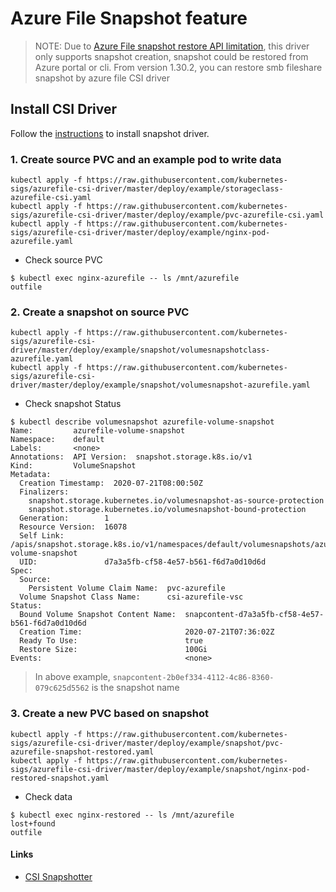 # Azure File Snapshot feature

> NOTE: Due to [Azure File snapshot restore API limitation](https://github.com/kubernetes-sigs/azurefile-csi-driver/issues/136), this driver only supports snapshot creation, snapshot could be restored from Azure portal or cli.
> From version 1.30.2, you can restore smb fileshare snapshot by azure file CSI driver

## Install CSI Driver

Follow the [instructions](https://github.com/kubernetes-sigs/azurefile-csi-driver/blob/master/docs/install-csi-driver-master.md) to install snapshot driver.

### 1. Create source PVC and an example pod to write data 
```console
kubectl apply -f https://raw.githubusercontent.com/kubernetes-sigs/azurefile-csi-driver/master/deploy/example/storageclass-azurefile-csi.yaml
kubectl apply -f https://raw.githubusercontent.com/kubernetes-sigs/azurefile-csi-driver/master/deploy/example/pvc-azurefile-csi.yaml
kubectl apply -f https://raw.githubusercontent.com/kubernetes-sigs/azurefile-csi-driver/master/deploy/example/nginx-pod-azurefile.yaml
```
 - Check source PVC
```console
$ kubectl exec nginx-azurefile -- ls /mnt/azurefile
outfile
```

### 2. Create a snapshot on source PVC
```console
kubectl apply -f https://raw.githubusercontent.com/kubernetes-sigs/azurefile-csi-driver/master/deploy/example/snapshot/volumesnapshotclass-azurefile.yaml
kubectl apply -f https://raw.githubusercontent.com/kubernetes-sigs/azurefile-csi-driver/master/deploy/example/snapshot/volumesnapshot-azurefile.yaml
```
 - Check snapshot Status
```console
$ kubectl describe volumesnapshot azurefile-volume-snapshot
Name:         azurefile-volume-snapshot
Namespace:    default
Labels:       <none>
Annotations:  API Version:  snapshot.storage.k8s.io/v1
Kind:         VolumeSnapshot
Metadata:
  Creation Timestamp:  2020-07-21T08:00:50Z
  Finalizers:
    snapshot.storage.kubernetes.io/volumesnapshot-as-source-protection
    snapshot.storage.kubernetes.io/volumesnapshot-bound-protection
  Generation:        1
  Resource Version:  16078
  Self Link:         /apis/snapshot.storage.k8s.io/v1/namespaces/default/volumesnapshots/azurefile-volume-snapshot
  UID:               d7a3a5fb-cf58-4e57-b561-f6d7a0d10d6d
Spec:
  Source:
    Persistent Volume Claim Name:  pvc-azurefile
  Volume Snapshot Class Name:      csi-azurefile-vsc
Status:
  Bound Volume Snapshot Content Name:  snapcontent-d7a3a5fb-cf58-4e57-b561-f6d7a0d10d6d
  Creation Time:                       2020-07-21T07:36:02Z
  Ready To Use:                        true
  Restore Size:                        100Gi
Events:                                <none>
```
> In above example, `snapcontent-2b0ef334-4112-4c86-8360-079c625d5562` is the snapshot name

### 3. Create a new PVC based on snapshot
```console
kubectl apply -f https://raw.githubusercontent.com/kubernetes-sigs/azurefile-csi-driver/master/deploy/example/snapshot/pvc-azurefile-snapshot-restored.yaml
kubectl apply -f https://raw.githubusercontent.com/kubernetes-sigs/azurefile-csi-driver/master/deploy/example/snapshot/nginx-pod-restored-snapshot.yaml
```

 - Check data
```console
$ kubectl exec nginx-restored -- ls /mnt/azurefile
lost+found
outfile
```

#### Links
 - [CSI Snapshotter](https://github.com/kubernetes-csi/external-snapshotter)
